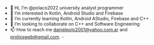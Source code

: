 - 👋 Hi, I’m @polaco2022 university analyst programmer
- 👀 I’m interested in Kotlin, Android Studio and Firebase
- 🌱 I’m currently learning Kotlin, Android AStudio, Firebase and C++
- 💞️ I’m looking to collaborate on C++ and  Software Engineering
- 📫 How to reach me danielpolo2001@yahoo.com.ar and prolixsweb@gmail.com. 
-<!---
polaco2022/polaco2022 is a ✨ special ✨ repository because its `README.md` (this file) appears on your GitHub profile.
You can click the Preview link to take a look at your changes.
--->
